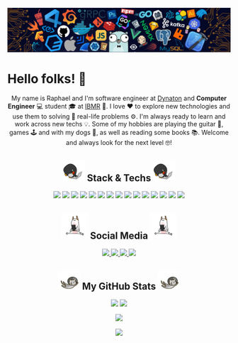 </p align="center">
  <img src="./Images/header_background.png" width="1300"/>
</P>

<h1>Hello folks! 👋</h1>

<!-- <p align="center">
 <img src="https://badges.pufler.dev/visits/raphaelcaires/raphaelcaires"/> 
 <img src="https://badges.pufler.dev/years/raphaelcaires"/>
 <img src="https://badges.pufler.dev/repos/raphaelcaires"/>
 <img src="https://badges.pufler.dev/commits/monthly/raphaelcaires"/>
</p> -->

<p align="center">
  My name is Raphael and I'm software engineer at <a href="https://dynaton.com.br/" target="_blank">Dynaton</a> and <strong>Computer Engineer</strong> 💻 student 🎓 at <a href="https://www.ibmr.br/" target="_blank">IBMR</a> 🚀. I love ❤️ to explore new technologies and use them to solving 🔧 real-life problems ⚙️. I'm always ready to learn and work across new techs 💡. Some of my hobbies are playing the guitar 🎸, games 🕹️ and with my dogs 🐶, as well as reading some books 📚. Welcome and always look for the next level 🤓!
</p>

<h2 align="center">
  <img src="./Images/stack.gif" width="50"/> Stack & Techs <img src="./Images/stack.gif" width="50"/>
</h2>

<p align="center">
  <img src="https://img.shields.io/badge/-JavaScript-black?style=flat-square&logo=javascript"/>
  <img src="https://img.shields.io/badge/-HTML5-black?style=flat-square&logo=html5"/>
  <img src="https://img.shields.io/badge/-CSS3-black?style=flat-square&logo=css3&logoColor=1572B6"/>
  <img src="https://img.shields.io/badge/-Vue.js-black?style=flat-square&logo=vue.js"/>
  <img src="https://img.shields.io/badge/-Node.js-black?style=flat-square&logo=node.js"/>
  <img src="https://img.shields.io/badge/-nestjs-black?style=flat-square&logo=nestjs&logoColor=E0234E"/>
  <img src="https://img.shields.io/badge/-TypeScript-black?style=flat-square&logo=typescript&logoColor=007ACC"/>
  <img src="https://img.shields.io/badge/-Python-black?style=flat-square&logo=python&logoColor=yellow"/>
  <img src="https://img.shields.io/badge/-PHP-black?style=flat-square&logo=php"/>
  <img src="https://img.shields.io/badge/-Laravel-black?style=flat-square&logo=laravel"/>
  <img src="https://img.shields.io/badge/-PostgreSQL-black?style=flat-square&logo=PostgreSQL"/>
  <img src="https://img.shields.io/badge/-MongoDB-black?style=flat-square&logo=mongodb"/>
  <img src="https://img.shields.io/badge/-GitHub-black?style=flat-square&logo=github"/>
  <img src="https://img.shields.io/badge/-Git-black?style=flat-square&logo=git"/>
  <img src="https://img.shields.io/badge/VSCode-black.svg?logo=data:image/svg%2bxml;base64,PHN2ZyB3aWR0aD0iODAwcHgiIGhlaWdodD0iODAwcHgiIHZpZXdCb3g9IjAgMCAzMiAzMiIgeG1sbnM9Imh0dHA6Ly93d3cudzMub3JnLzIwMDAvc3ZnIj48dGl0bGU+ZmlsZV90eXBlX3ZzY29kZTI8L3RpdGxlPjxwYXRoIGQ9Ik0xMS43MiwxOC42ODUsNC44MzcsMjMuODY5LDIsMjIuOTIyLDksMTYsMiw5LjA3Nyw0LjgzNyw4LjEzbDYuODgzLDUuMTg0LDExLjQzMy0xMS4zTDMwLDQuOTIyVjI3LjA3N2wtNi44NDcsMi45MDlaTTE1LjI4NywxNmw3Ljg2NSw1LjkyM1YxMC4wNzZaIiBzdHlsZT0iZmlsbDojMDA3YWNjIi8+PC9zdmc+"/>
</p>

<h2 align="center">
  <img src="./Images/social.gif" width="60"/> Social Media <img src="./Images/social.gif" width="60"/> 
</h2>

<p align="center">
  <a href="https://www.linkedin.com/in/dev-raphaelcaires/" target="_blank">
    <img src="https://img.shields.io/badge/-LinkedIn-%230077B5?style=for-the-badge&logo=linkedin&logoColor=white" target="_blank"/>
  </a>
  <a href="mailto: raphaelcaires@gmail.com" target="_blank">
    <img src="https://img.shields.io/badge/-Gmail-%23333?style=for-the-badge&logo=gmail&logoColor=white" target="_blank"/>
    </a>
  <a href="https://www.instagram.com/raphaelcaires/" target="_blank">
    <img src="https://img.shields.io/badge/-Instagram-%23E4405F?style=for-the-badge&logo=instagram&logoColor=white" target="_blank"/>
  </a>
  <a href="https://twitter.com/raphaelcaires" target="_blank">
    <img src="https://img.shields.io/badge/Twitter-1DA1F2?style=for-the-badge&logo=twitter&logoColor=white" target="_blank"/>
  </a>
</p>

<h2 align="center">
  <img src="./Images/stats.gif" width="50"/> My GitHub Stats <img src="./Images/stats.gif" width="50"/>
</h2>

<p align="center">
  <img src="https://github-readme-stats-git-masterrstaa-rickstaa.vercel.app/api?username=raphaelcaires&show_icons=true&theme=radical&line_height=27"/>
  <img src="https://github-readme-stats-git-masterrstaa-rickstaa.vercel.app/api/top-langs/?username=raphaelcaires&hide=html,css,nunjucks,shaderlab,kotlin,hlsl&theme=radical"/>
</p>

<p align="center">
 <img src="https://github-readme-streak-stats.herokuapp.com/?user=raphaelcaires&show_icons=true&locale=en&layout=compact&theme=radical"/>
</p>

<p align = "center">
 <img src="https://github-profile-summary-cards.vercel.app/api/cards/profile-details?username=raphaelcaires&theme=radical&hide_border=true"/>
</p>
